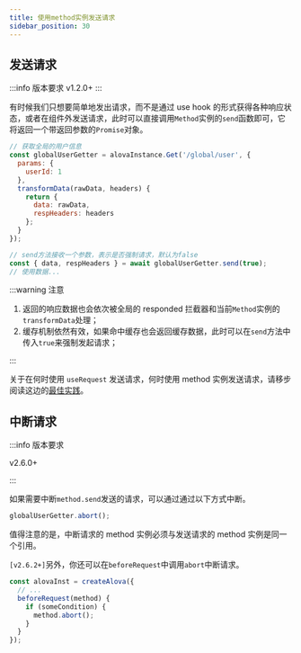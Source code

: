 ```yaml
---
title: 使用method实例发送请求
sidebar_position: 30
---
```


## 发送请求

:::info 版本要求
v1.2.0+
:::

有时候我们只想要简单地发出请求，而不是通过 use hook 的形式获得各种响应状态，或者在组件外发送请求，此时可以直接调用`Method`实例的`send`函数即可，它将返回一个带返回参数的`Promise`对象。

```javascript
// 获取全局的用户信息
const globalUserGetter = alovaInstance.Get('/global/user', {
  params: {
    userId: 1
  },
  transformData(rawData, headers) {
    return {
      data: rawData,
      respHeaders: headers
    };
  }
});

// send方法接收一个参数，表示是否强制请求，默认为false
const { data, respHeaders } = await globalUserGetter.send(true);
// 使用数据...
```

:::warning 注意

1. 返回的响应数据也会依次被全局的 responded 拦截器和当前`Method`实例的`transformData`处理；
2. 缓存机制依然有效，如果命中缓存也会返回缓存数据，此时可以在`send`方法中传入`true`来强制发起请求；

:::

关于在何时使用 `useRequest` 发送请求，何时使用 method 实例发送请求，请移步阅读这边的[最佳实践](../best-practice/skills)。

## 中断请求

:::info 版本要求

v2.6.0+

:::

如果需要中断`method.send`发送的请求，可以通过通过以下方式中断。

```javascript
globalUserGetter.abort();
```

值得注意的是，中断请求的 method 实例必须与发送请求的 method 实例是同一个引用。

`[v2.6.2+]`另外，你还可以在`beforeRequest`中调用`abort`中断请求。

```javascript
const alovaInst = createAlova({
  // ...
  beforeRequest(method) {
    if (someCondition) {
      method.abort();
    }
  }
});
```
